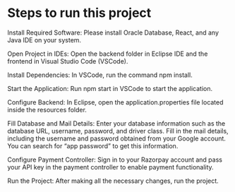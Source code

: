 # Steps to run this project 

Install Required Software: Please install Oracle Database, React, and any Java IDE on your system.

Open Project in IDEs: Open the backend folder in Eclipse IDE and the frontend in Visual Studio Code (VSCode).

Install Dependencies: In VSCode, run the command npm install.

Start the Application: Run npm start in VSCode to start the application.

Configure Backend: In Eclipse, open the application.properties file located inside the resources folder.

Fill Database and Mail Details:
Enter your database information such as the database URL, username, password, and driver class.
Fill in the mail details, including the username and password obtained from your Google account. You can search for “app password” to get this information.

Configure Payment Controller: Sign in to your Razorpay account and pass your API key in the payment controller to enable payment functionality.

Run the Project: After making all the necessary changes, run the project.

